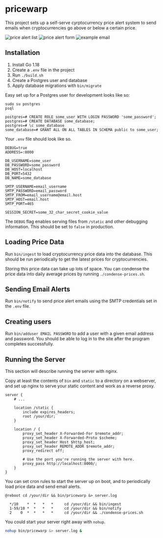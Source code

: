 # pricewarp

This project sets up a self-serve cyrptocurrency price alert system to send
emails when cryptocurrencies go above or below a certain price.

![price alert list](https://user-images.githubusercontent.com/3518142/154852055-39d3111a-6582-4df0-9296-6b7d11068da7.png)
![price alert form](https://user-images.githubusercontent.com/3518142/154852057-89e3120c-3712-40fd-9226-04fc40646246.png)
![example email](https://user-images.githubusercontent.com/3518142/154852169-13587064-2b98-4aa3-a2c2-e85ec3013375.png)

## Installation

1. Install Go 1.18
2. Create a `.env` file in the project
3. Run `./build.sh`
4. Create a Postgres user and database
5. Apply database migrations with `bin/migrate`

Easy set up for a Postgres user for development looks like so:

```
sudo su postgres
psql

postgres=# CREATE ROLE some_user WITH LOGIN PASSWORD 'some_password';
postgres=# CREATE DATABASE some_database;
postgres=# \c some_database
some_database=# GRANT ALL ON ALL TABLES IN SCHEMA public to some_user;
```

Your `.env` file should look like so.

```
DEBUG=true
ADDRESS=:8000

DB_USERNAME=some_user
DB_PASSWORD=some_password
DB_HOST=localhost
DB_PORT=5432
DB_NAME=some_database

SMTP_USERNAME=email_username
SMTP_PASSWORD=email_password
SMTP_FROM=email_username@email.host
SMTP_HOST=email.host
SMTP_PORT=465

SESSION_SECRET=some_32_char_secret_cookie_value
```

The `DEBUG` flag enables serving files from `/static` and other debugging
information. This should be set to `false` in production.

## Loading Price Data

Run `bin/ingest` to load cryptocurrency price data into the database. This
should be run periodically to get the latest prices for cryptocurrencies.

Storing this price data can take up lots of space. You can condense the price
data into daily average prices by running `./condense-prices.sh`.

## Sending Email Alerts

Run `bin/notify` to send price alert emails using the SMTP credentials set in
the `.env` file.

## Creating users

Run `bin/adduser EMAIL PASSWORD` to add a user with a given email address and
password. You should be able to log in to the site after the program completes
successfully.

## Running the Server

This section will describe running the server with nginx.

Copy at least the contents of `bin` and `static` to a directory on a webserver,
and set up nginx to serve your static content and work as a reverse proxy.

```nginx
server {
    # ...

    location /static {
        include expires_headers;
        root /your/dir;
    }

    location / {
        proxy_set_header X-Forwarded-For $remote_addr;
        proxy_set_header X-Forwarded-Proto $scheme;
        proxy_set_header Host $http_host;
        proxy_set_header REMOTE_ADDR $remote_addr;
        proxy_redirect off;

        # Use the port you're running the server with here.
        proxy_pass http://localhost:8000/;
    }
}
```

You can set cron rules to start the server up on boot, and to periodically load
price data and send email alerts.

```cron
@reboot cd /your/dir && bin/pricewarp &> server.log

  */10    *  *   *   *     cd /your/dir && bin/ingest
  1-59/10 *  *   *   *     cd /your/dir && bin/notify
  2    0  *  *   *   *     cd /your/dir && ./condense-prices.sh
```

You could start your server right away with `nohup`.

```bash
nohup bin/pricewarp &> server.log &
```
